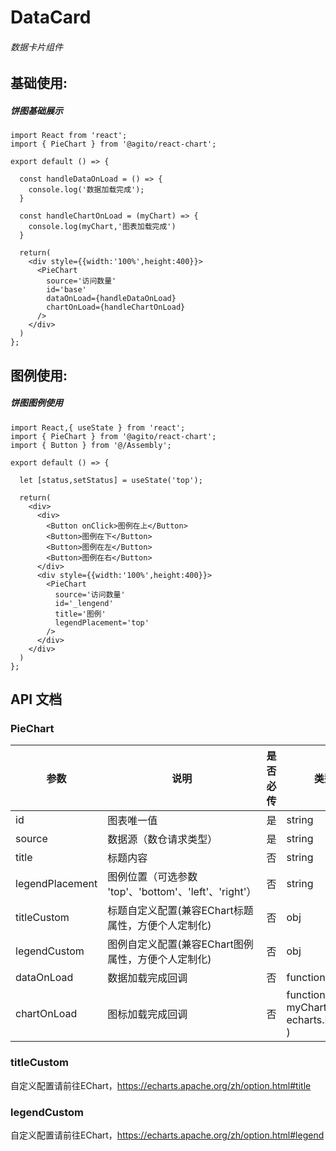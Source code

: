# DataCard

###### 数据卡片组件



## 基础使用:
##### 饼图基础展示
```tsx
import React from 'react';
import { PieChart } from '@agito/react-chart';

export default () => {

  const handleDataOnLoad = () => {
    console.log('数据加载完成');
  }

  const handleChartOnLoad = (myChart) => {
    console.log(myChart,'图表加载完成')
  }

  return(
    <div style={{width:'100%',height:400}}>
      <PieChart
        source='访问数量'
        id='base'
        dataOnLoad={handleDataOnLoad}
        chartOnLoad={handleChartOnLoad}
      />
    </div>
  )
};
```

## 图例使用:
##### 饼图图例使用
```tsx
import React,{ useState } from 'react';
import { PieChart } from '@agito/react-chart';
import { Button } from '@/Assembly';

export default () => {

  let [status,setStatus] = useState('top');

  return(
    <div>
      <div>
        <Button onClick>图例在上</Button>
        <Button>图例在下</Button>
        <Button>图例在左</Button>
        <Button>图例在右</Button>
      </div>
      <div style={{width:'100%',height:400}}>
        <PieChart
          source='访问数量'
          id='_lengend'
          title='图例'
          legendPlacement='top'
        />
      </div>
    </div>
  )
};
```

## API 文档

### PieChart

| 参数      | 说明                      |  是否必传    | 类型   | 默认值 |
| --------  | ------------------------ | ------------ | ------ | ------ |
| id        | 图表唯一值                |    是        | string |  无    |
| source    | 数据源（数仓请求类型）     |    是        | string |  无    |
| title     | 标题内容                  |    否        | string |  无    |
| legendPlacement | 图例位置（可选参数 'top'、'bottom'、'left'、'right'）    |    否        | string |  无  |
| titleCustom     | 标题自定义配置(兼容EChart标题属性，方便个人定制化)                  |    否        | obj    |  无    |
| legendCustom     | 图例自定义配置(兼容EChart图例属性，方便个人定制化)            |    否        | obj |  无  |
| dataOnLoad     | 数据加载完成回调       |    否       | function |  无   |
| chartOnLoad     | 图标加载完成回调       |    否       | function( myChart : echarts.ECharts ) |  无   |

### titleCustom

自定义配置请前往EChart，https://echarts.apache.org/zh/option.html#title

### legendCustom

自定义配置请前往EChart，https://echarts.apache.org/zh/option.html#legend
